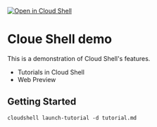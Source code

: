 [![Open in Cloud Shell](http://gstatic.com/cloudssh/images/open-btn.svg)](https://console.cloud.google.com/cloudshell/open?git_repo=https://github.com/iwanariy/cloud-shell-tutorial.git)

Cloue Shell demo
====

This is a demonstration of Cloud Shell's features.
- Tutorials in Cloud Shell
- Web Preview

## Getting Started

```
cloudshell launch-tutorial -d tutorial.md
```